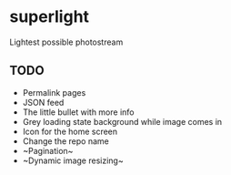 # superlight
Lightest possible photostream

## TODO

* Permalink pages
* JSON feed
* The little bullet with more info
* Grey loading state background while image comes in
* Icon for the home screen
* Change the repo name
* ~Pagination~
* ~Dynamic image resizing~
